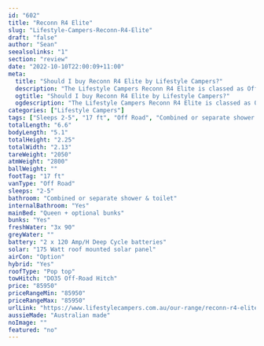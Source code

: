 ```yaml
---
id: "602"
title: "Reconn R4 Elite"
slug: "Lifestyle-Campers-Reconn-R4-Elite"
draft: "false"
author: "Sean"
seealsolinks: "1"
section: "review"
date: "2022-10-10T22:00:09+11:00"
meta:
  title: "Should I buy Reconn R4 Elite by Lifestyle Campers?"
  description: "The Lifestyle Campers Reconn R4 Elite is classed as Off Road, and sleeps 2-5 people. It is Australian made and comes in at 17 ft. It generally has Combined or separate shower & toilet."
  ogtitle: "Should I buy Reconn R4 Elite by Lifestyle Campers?"
  ogdescription: "The Lifestyle Campers Reconn R4 Elite is classed as Off Road, and sleeps 2-5 people. It is Australian made and comes in at 17 ft. It generally has Combined or separate shower & toilet."
categories: ["Lifestyle Campers"]
tags: ["Sleeps 2-5", "17 ft", "Off Road", "Combined or separate shower & toilet", "Pop top", "80 - 100k", "Australian made"]
totalLength: "6.6"
bodyLength: "5.1"
totalHeight: "2.25"
totalWidth: "2.13"
tareWeight: "2050"
atmWeight: "2800"
ballWeight: ""
footTag: "17 ft"
vanType: "Off Road"
sleeps: "2-5"
bathroom: "Combined or separate shower & toilet"
internalBathroom: "Yes"
mainBed: "Queen + optional bunks"
bunks: "Yes"
freshWater: "3x 90"
greyWater: ""
battery: "2 x 120 Amp/H Deep Cycle batteries"
solar: "175 Watt roof mounted solar panel"
airCon: "Option"
hybrid: "Yes"
roofType: "Pop top"
towHitch: "DO35 Off-Road Hitch"
price: "85950"
priceRangeMin: "85950"
priceRangeMax: "85950"
urlLink: "https://www.lifestylecampers.com.au/our-range/reconn-r4-elite/"
aussieMade: "Australian made"
noImage: ""
featured: "no"
---
```

